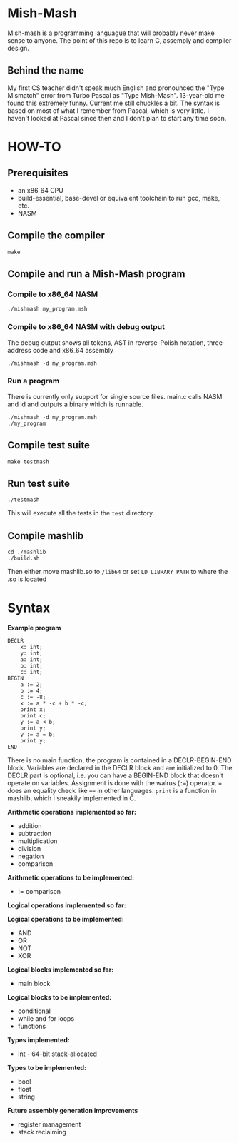 # Mish-Mash

Mish-mash is a programming languague that will probably never make sense to anyone. The point of this repo is to learn C, assemply and compiler design.

## Behind the name

My first CS teacher didn't speak much English and pronounced the "Type Mismatch" error from Turbo Pascal as "Type Mish-Mash". 13-year-old me found this extremely funny. Current me still chuckles a bit. The syntax is based on most of what I remember from Pascal, which is very little. I haven't looked at Pascal since then and I don't plan to start any time soon.

# HOW-TO

## Prerequisites
- an x86_64 CPU
- build-essential, base-devel or equivalent toolchain to run gcc, make, etc.
- NASM

## Compile the compiler

```
make
```

## Compile and run a Mish-Mash program


### Compile to x86_64 NASM

```
./mishmash my_program.msh
```
### Compile to x86_64 NASM with debug output

The debug output shows all tokens, AST in reverse-Polish notation, three-address code and x86_64 assembly

```
./mishmash -d my_program.msh
```

### Run a program

There is currently only support for single source files. main.c calls NASM and ld and outputs a binary which is runnable.

```
./mishmash -d my_program.msh
./my_program
```

## Compile test suite

```
make testmash
```

## Run test suite

```
./testmash
```

This will execute all the tests in the `test` directory.

## Compile mashlib

```
cd ./mashlib
./build.sh
```

Then either move mashlib.so to `/lib64` or set `LD_LIBRARY_PATH` to where the .so is located

# Syntax

**Example program**

```
DECLR
    x: int;
    y: int;
    a: int;
    b: int;
    c: int;
BEGIN
    a := 2;
    b := 4;
    c := -8;
    x := a * -c + b * -c;
    print x;
    print c;
    y := a < b;
    print y;
    y := a = b;
    print y;
END
```
There is no main function, the program is contained in a DECLR-BEGIN-END block.
Variables are declared in the DECLR block and are initialized to 0.
The DECLR part is optional, i.e. you can have a BEGIN-END block that doesn't operate on variables.
Assignment is done with the walrus (`:=`) operator. `=` does an equality check like `==` in other languages.
`print` is a function in mashlib, which I sneakily implemented in C.

**Arithmetic operations implemented so far:**
- addition
- subtraction
- multiplication
- division
- negation
- comparison

**Arithmetic operations to be implemented:**
- != comparison

**Logical operations implemented so far:**

**Logical operations to be implemented:**
- AND
- OR
- NOT
- XOR

**Logical blocks implemented so far:**
- main block

**Logical blocks to be implemented:**
- conditional
- while and for loops
- functions

**Types implemented:**
- int - 64-bit stack-allocated

**Types to be implemented:**
- bool
- float
- string

**Future assembly generation improvements**
- register management
- stack reclaiming
